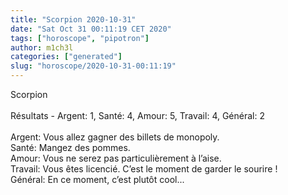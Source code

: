 ```yaml
---
title: "Scorpion 2020-10-31"
date: "Sat Oct 31 00:11:19 CET 2020"
tags: ["horoscope", "pipotron"]
author: m1ch3l
categories: ["generated"]
slug: "horoscope/2020-10-31-00:11:19"
---
```


Scorpion<br>
<br>
Résultats - Argent: 1, Santé: 4, Amour: 5, Travail: 4, Général: 2<br>
<br>
Argent:  Vous allez gagner des billets de monopoly. <br>
Santé:   Mangez des pommes. <br>
Amour:   Vous ne serez pas particulièrement à l’aise. <br>
Travail: Vous êtes licencié. C’est le moment de garder le sourire !<br>
Général: En ce moment, c’est plutôt cool...<br>
